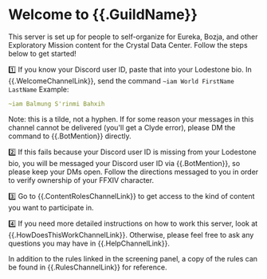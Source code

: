 ﻿# Welcome to {{.GuildName}}
 
This server is set up for people to self-organize for Eureka, Bozja, and other Exploratory Mission content for the Crystal Data Center. Follow the steps below to get started!
 
:one: If you know your Discord user ID, paste that into your Lodestone bio. In {{.WelcomeChannelLink}}, send the command `~iam World FirstName LastName`
Example:
```yaml
~iam Balmung S'rinmi Bahxih
```
 
Note: this is a tilde, not a hyphen.
If for some reason your messages in this channel cannot be delivered (you'll get a Clyde error), please DM the command to {{.BotMention}} directly.
 
:two: If this fails because your Discord user ID is missing from your Lodestone bio, you will be messaged your Discord user ID via {{.BotMention}}, so please keep your DMs open. Follow the directions messaged to you in order to verify ownership of your FFXIV character.
 
:three: Go to {{.ContentRolesChannelLink}} to get access to the kind of content you want to participate in.
 
:four: If you need more detailed instructions on how to work this server, look at {{.HowDoesThisWorkChannelLink}}. Otherwise, please feel free to ask any questions you may have in {{.HelpChannelLink}}.
 
In addition to the rules linked in the screening panel, a copy of the rules can be found in {{.RulesChannelLink}} for reference.